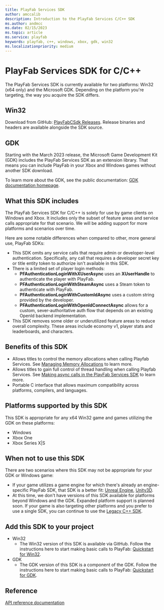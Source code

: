 ```yaml
---
title: PlayFab Services SDK
author: amccalib
description: Introduction to the PlayFab Services C/C++ SDK
ms.author: andmcc
ms.date: 02/15/2023
ms.topic: article
ms.service: playfab
keywords: playfab, c++, windows, xbox, gdk, win32
ms.localizationpriority: medium
---
```


# PlayFab Services SDK for C/C++

The PlayFab Services SDK is currently available for two platforms: Win32 (x64 only) and the Microsoft GDK. Depending on the platform you're targeting, the way you acquire the SDK differs.

## Win32

Download from GitHub: [PlayFabCSdk Releases](https://github.com/PlayFab/PlayFabCSdk/releases). Release binaries and headers are available alongside the SDK source.

## GDK

Starting with the March 2023 release, the Microsoft Game Development Kit (GDK) includes the PlayFab Services SDK as an extension library. That means you can include PlayFab in your Xbox and Windows games without another SDK download.

To learn more about the GDK, see the public documentation: [GDK documentation homepage](/gaming/gdk/).

## What this SDK includes

The PlayFab Services SDK for C/C++ is solely for use by game clients on Windows and Xbox. It includes only the subset of feature areas and service calls appropriate for that scenario. We will be adding support for more platforms and scenarios over time.

Here are some notable differences when compared to other, more general use, PlayFab SDKs:
- This SDK omits any service calls that require admin or developer-level authentication. Specifically, any call that requires a developer secret key or title entity token to authorize isn't available in this SDK.
- There is a limited set of player login methods:
    - __PFAuthenticationLoginWithXUserAsync__ uses an __XUserHandle__ to authenticate the player with PlayFab.
    - __PFAuthenticationLoginWithSteamAsync__ uses a Steam token to authenticate with PlayFab.
    - __PFAuthenticationLoginWithCustomIdAsync__ uses a custom string provided by the developer.
    - __PFAuthenticationLoginWithOpenIdConnectAsync__ allows for a custom, sever-authoritative auth flow that depends on an existing OpenId backend implementation.
- This SDK removes some older or underutilized feature areas to reduce overall complexity. These areas include economy v1, player stats and leaderboards, and characters.

## Benefits of this SDK

- Allows titles to control the memory allocations when calling Playfab Services. See [Managing Memory Allocations](./memory.md) to learn more.
- Allows titles to gain full control of thread handling when calling Playfab Services. See [Making async calls in the PlayFab Services SDK](./async.md) to learn more.
- Portable C interface that allows maximum compatibility across platforms, compilers, and languages.

## Platforms supported by this SDK

This SDK is appropriate for any x64 Win32 game and games utilizing the GDK on these platforms:
- Windows
- Xbox One
- Xbox Series X|S

## When not to use this SDK

There are two scenarios where this SDK may not be appropriate for your GDK or Windows game:

- If your game utilizes a game engine for which there's already an engine-specific PlayFab SDK, that SDK is a better fit: [Unreal Engine](../unreal/index.md), [Unity3D](../unity3d/index.md).
- At this time, we don't have versions of this SDK available for platforms beyond Windows and the GDK. Expanded platform support is planned soon. If your game is also targeting other platforms and you prefer to use a single SDK, you can continue to use the [Legacy C++ SDK](../playfab-cpp/index.md).

## Add this SDK to your project

- Win32
    - The Win32 version of this SDK is available via GitHub. Follow the instructions here to start making basic calls to PlayFab: [Quickstart for Win32](./quickstart-win32.md).
- GDK
    - The GDK version of this SDK is a component of the GDK. Follow the instructions here to start making basic calls to PlayFab: [Quickstart for GDK](./quickstart-gdk.md).

## Reference

[API reference documentation](../../api-references/c/pfauthentication/pfauthentication_members.md)
